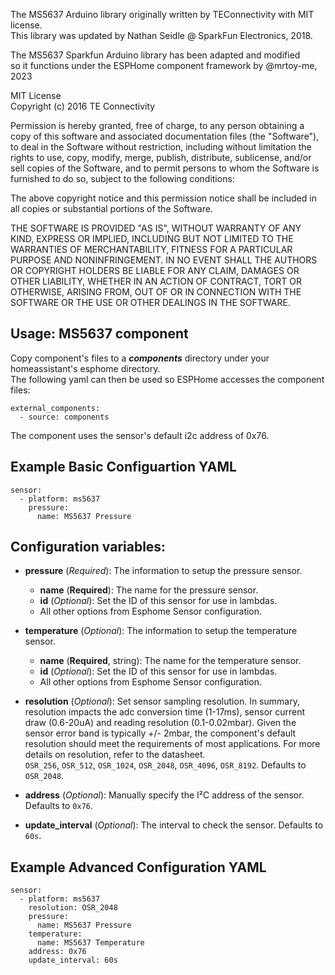 
The MS5637 Arduino library originally written by TEConnectivity with MIT license.<BR>
This library was updated by Nathan Seidle @ SparkFun Electronics, 2018.<BR>

The MS5637 Sparkfun Arduino library has been adapted and modified<BR>
so it functions under the ESPHome component framework by @mrtoy-me, 2023<BR>
  
MIT License<BR>
Copyright (c) 2016 TE Connectivity<BR>

Permission is hereby granted, free of charge, to any person obtaining a copy
of this software and associated documentation files (the "Software"), to deal
in the Software without restriction, including without limitation the rights
to use, copy, modify, merge, publish, distribute, sublicense, and/or sell
copies of the Software, and to permit persons to whom the Software is
furnished to do so, subject to the following conditions:

The above copyright notice and this permission notice shall be included in all
copies or substantial portions of the Software.

THE SOFTWARE IS PROVIDED "AS IS", WITHOUT WARRANTY OF ANY KIND, EXPRESS OR
IMPLIED, INCLUDING BUT NOT LIMITED TO THE WARRANTIES OF MERCHANTABILITY,
FITNESS FOR A PARTICULAR PURPOSE AND NONINFRINGEMENT. IN NO EVENT SHALL THE
AUTHORS OR COPYRIGHT HOLDERS BE LIABLE FOR ANY CLAIM, DAMAGES OR OTHER
LIABILITY, WHETHER IN AN ACTION OF CONTRACT, TORT OR OTHERWISE, ARISING FROM,
OUT OF OR IN CONNECTION WITH THE SOFTWARE OR THE USE OR OTHER DEALINGS IN THE
SOFTWARE.

## Usage: MS5637 component
Copy component's files to a ***components*** directory under your homeassistant's esphome directory.<BR>
The following yaml can then be used so ESPHome accesses the component files:
```
external_components:
  - source: components
```
The component uses the sensor's default i2c address of 0x76.<BR>

## Example Basic Configuartion YAML
```
sensor:
  - platform: ms5637
    pressure:
      name: MS5637 Pressure
```
## Configuration variables:

- **pressure** (*Required*): The information to setup the pressure sensor.

  - **name** (**Required**): The name for the pressure sensor.
  - **id** (*Optional*): Set the ID of this sensor for use in lambdas.
  - All other options from Esphome Sensor configuration.

- **temperature** (*Optional*): The information to setup the temperature sensor.

  - **name** (**Required**, string): The name for the temperature sensor.
  - **id** (*Optional*): Set the ID of this sensor for use in lambdas.
  - All other options from Esphome Sensor configuration.

- **resolution** (*Optional*): Set sensor sampling resolution. In summary, resolution impacts 
  the adc conversion time (1-17ms), sensor current draw (0.6-20uA) and reading resolution (0.1-0.02mbar).
  Given the sensor error band is typically +/- 2mbar, the component's default resolution should meet
  the requirements of most applications. For more details on resolution, refer to the datasheet.<BR>
  ``OSR_256``, ``OSR_512``, ``OSR_1024``, ``OSR_2048``, ``OSR_4096``, ``OSR_8192``. Defaults to ``OSR_2048``.

- **address** (*Optional*): Manually specify the I²C address of
  the sensor. Defaults to ``0x76``.

- **update_interval** (*Optional*): The interval to check the
  sensor. Defaults to ``60s``.


## Example Advanced Configuration YAML
```
sensor:
  - platform: ms5637
    resolution: OSR_2048
    pressure:
      name: MS5637 Pressure
    temperature:
      name: MS5637 Temperature
    address: 0x76
    update_interval: 60s
```
      